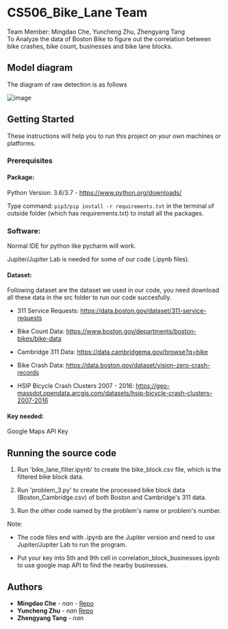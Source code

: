 # CS506_Bike_Lane Team
Team Member: Mingdao Che, Yuncheng Zhu, Zhengyang Tang <br>
To Analyze the data of Boston Bike to figure out the correlation between bike crashes, bike count, businesses and bike lane blocks.<br>

## Model diagram

The diagram of raw detection is as follows

![image](...) 


## Getting Started

These instructions will help you to run this project on your own machines or platforms.

### Prerequisites

#### Package:
Python Version: 3.6/3.7 - https://www.python.org/downloads/<br>		

Type command: `pip3/pip install -r requirements.txt` in the terminal of outside folder (which has requirements.txt) to install all the packages.

### Software:

Normal IDE for python like pycharm will work.

Jupiter/Jupiter Lab is needed for some of our code (.ipynb files).

#### Dataset:
Following dataset are the dataset we used in our code, you need download all these data in the src folder to run our code succesfully.

- 311 Service Requests: https://data.boston.gov/dataset/311-service-requests

- Bike Count Data: https://www.boston.gov/departments/boston-bikes/bike-data

- Cambridge 311 Data: https://data.cambridgema.gov/browse?q=bike

- Bike Crash Data: https://data.boston.gov/dataset/vision-zero-crash-records

- HSIP Bicycle Crash Clusters 2007 - 2016: https://geo-massdot.opendata.arcgis.com/datasets/hsip-bicycle-crash-clusters-2007-2016

#### Key needed: 
Google Maps API Key<br>

## Running the source code

1. Run 'bike_lane_filter.ipynb' to create the bike_block.csv file, which is the filtered bike block data.

2. Run 'problem_3.py' to create the processed bike block data (Boston_Cambridge.csv) of both Boston and Cambridge's 311 data.

3. Run the other code named by the problem's name or problem's number.

Note:

- The code files end with .ipynb are the Jupiter version and need to use Jupiter/Jupiter Lab to run the program.

- Put your key into 5th and 9th cell in correlation_block_businesses.ipynb to use google map API to find the nearby businesses.
## Authors

* **Mingdao Che** - *nan* - [Repo](https://github.com/mdche001/)
* **Yuncheng Zhu** - *nan* [Repo](https://github.com/YanzuWuu)
* **Zhengyang Tang** - *nan*
